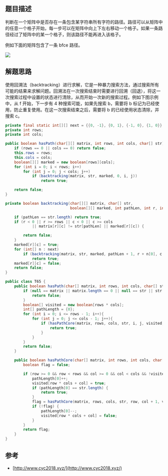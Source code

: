 ## 题目描述

判断在一个矩阵中是否存在一条包含某字符串所有字符的路径。路径可以从矩阵中的任意一个格子开始，每一步可以在矩阵中向上下左右移动一个格子。如果一条路径经过了矩阵中的某一个格子，则该路径不能再进入该格子。

例如下面的矩阵包含了一条 bfce 路径。

![](https://cs-notes-1256109796.cos.ap-guangzhou.myqcloud.com/1db1c7ea-0443-478b-8df9-7e33b1336cc4.png#alt=)

## 解题思路

使用回溯法（backtracking）进行求解，它是一种暴力搜索方法，通过搜索所有可能的结果来求解问题。回溯法在一次搜索结束时需要进行回溯（回退），将这一次搜索过程中设置的状态进行清除，从而开始一次新的搜索过程。例如下图示例中，从 f 开始，下一步有 4 种搜索可能，如果先搜索 b，需要将 b 标记为已经使用，防止重复使用。在这一次搜索结束之后，需要将 b 的已经使用状态清除，并搜索 c。

```java
private final static int[][] next = {{0, -1}, {0, 1}, {-1, 0}, {1, 0}};
private int rows;
private int cols;

public boolean hasPath(char[][] matrix, int rows, int cols, char[] str) {
    if (rows == 0 || cols == 0) return false;
    this.rows = rows;
    this.cols = cols;
    boolean[][] marked = new boolean[rows][cols];
    for (int i = 0; i < rows; i++)
        for (int j = 0; j < cols; j++)
            if (backtracking(matrix, str, marked, 0, i, j))
                return true;

    return false;
}

private boolean backtracking(char[][] matrix, char[] str,
                             boolean[][] marked, int pathLen, int r, int c) {

    if (pathLen == str.length) return true;
    if (r < 0 || r >= rows || c < 0 || c >= cols
            || matrix[r][c] != str[pathLen] || marked[r][c]) {

        return false;
    }
    marked[r][c] = true;
    for (int[] n : next)
        if (backtracking(matrix, str, marked, pathLen + 1, r + n[0], c + n[1]))
            return true;
    marked[r][c] = false;
    return false;
}
```

```java
public class T65 {
    public boolean hasPath(char[] matrix, int rows, int cols, char[] str) {
        if (null == matrix || matrix.length == 0 || null == str || str.length == 0 || matrix.length != rows * cols || rows <= 0 || cols <= 0){
            return false;
        }
        boolean[] visited = new boolean[rows * cols];
        int[] pathLength = {0};
        for (int i = 0; i <= rows - 1; i++){
            for (int j = 0; j <= cols - 1; j++){
                if (hasPathCore(matrix, rows, cols, str, i, j, visited, pathLength)) {
                    return true;
                }
            }
        }
        return false;
    }

    public boolean hasPathCore(char[] matrix, int rows, int cols, char[] str,int row,int col, boolean[] visited,int[] pathLength) {
        boolean flag = false;

        if (row >= 0 && row < rows && col >= 0 && col < cols && !visited[row * cols + col] && matrix[row * cols + col] == str[pathLength[0]]) {
            pathLength[0]++;
            visited[row * cols + col] = true;
            if (pathLength[0] == str.length) {
                return true;
            }
            flag = hasPathCore(matrix, rows, cols, str, row, col + 1, visited, pathLength) || hasPathCore(matrix, rows, cols, str, row + 1, col, visited, pathLength) || hasPathCore(matrix, rows, cols, str, row, col - 1, visited, pathLength) || hasPathCore(matrix, rows, cols, str, row - 1, col, visited, pathLength);
            if (!flag) {
                pathLength[0]--;
                visited[row * cols + col] = false;
            }
        }
        return flag;
    }
}
```

## 参考

- [http://www.cyc2018.xyz/](http://www.cyc2018.xyz/)
